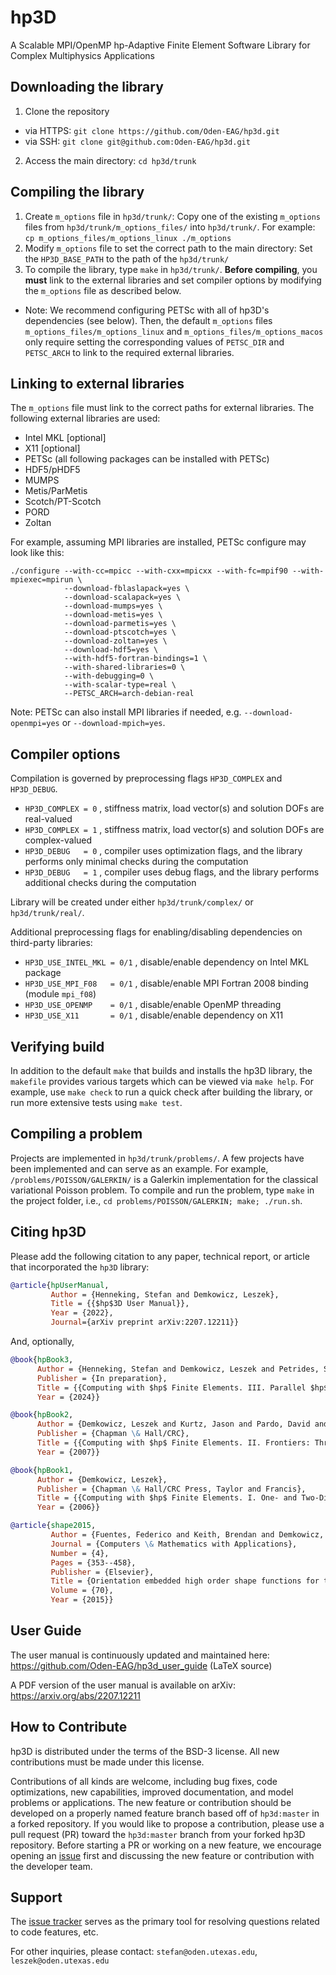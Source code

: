 # hp3D
A Scalable MPI/OpenMP hp-Adaptive Finite Element Software Library
for Complex Multiphysics Applications

## Downloading the library
1. Clone the repository
- via HTTPS: `git clone https://github.com/Oden-EAG/hp3d.git`
- via SSH: `git clone git@github.com:Oden-EAG/hp3d.git`
2. Access the main directory: `cd hp3d/trunk`

## Compiling the library
1. Create `m_options` file in `hp3d/trunk/`:
Copy one of the existing `m_options` files from `hp3d/trunk/m_options_files/` into `hp3d/trunk/`.
For example: `cp m_options_files/m_options_linux ./m_options`
2. Modify `m_options` file to set the correct path to the main directory:
Set the `HP3D_BASE_PATH` to the path of the `hp3d/trunk/`
3. To compile the library, type `make` in `hp3d/trunk/`. **Before compiling**, you **must** link to the external libraries and set compiler options by modifying the `m_options` file as described below.

- Note: We recommend configuring PETSc with all of hp3D's dependencies (see below). Then, the default `m_options` files `m_options_files/m_options_linux` and `m_options_files/m_options_macos` only require setting the corresponding values of `PETSC_DIR` and `PETSC_ARCH` to link to the required external libraries.

## Linking to external libraries
The `m_options` file must link to the correct paths for external libraries. The following external libraries are used:
- Intel MKL [optional]
- X11 [optional]
- PETSc (all following packages can be installed with PETSc)
- HDF5/pHDF5
- MUMPS
- Metis/ParMetis
- Scotch/PT-Scotch
- PORD
- Zoltan

For example, assuming MPI libraries are installed,
PETSc configure may look like this:
```
./configure --with-cc=mpicc --with-cxx=mpicxx --with-fc=mpif90 --with-mpiexec=mpirun \
            --download-fblaslapack=yes \
            --download-scalapack=yes \
            --download-mumps=yes \
            --download-metis=yes \
            --download-parmetis=yes \
            --download-ptscotch=yes \
            --download-zoltan=yes \
            --download-hdf5=yes \
            --with-hdf5-fortran-bindings=1 \
            --with-shared-libraries=0 \
            --with-debugging=0 \
            --with-scalar-type=real \
            --PETSC_ARCH=arch-debian-real
```
Note: PETSc can also install MPI libraries if needed,
e.g. `--download-openmpi=yes` or `--download-mpich=yes`.

## Compiler options
Compilation is governed by preprocessing flags `HP3D_COMPLEX` and `HP3D_DEBUG`.
- `HP3D_COMPLEX = 0` , stiffness matrix, load vector(s) and solution DOFs are real-valued
- `HP3D_COMPLEX = 1` , stiffness matrix, load vector(s) and solution DOFs are complex-valued
- `HP3D_DEBUG   = 0` , compiler uses optimization flags, and the library performs only minimal checks during the computation
- `HP3D_DEBUG   = 1` , compiler uses debug flags, and the library performs additional checks during the computation

Library will be created under either `hp3d/trunk/complex/` or `hp3d/trunk/real/`.

Additional preprocessing flags for enabling/disabling dependencies on third-party libraries:
- `HP3D_USE_INTEL_MKL = 0/1` , disable/enable dependency on Intel MKL package
- `HP3D_USE_MPI_F08   = 0/1` , disable/enable MPI Fortran 2008 binding (module `mpi_f08`)
- `HP3D_USE_OPENMP    = 0/1` , disable/enable OpenMP threading
- `HP3D_USE_X11       = 0/1` , disable/enable dependency on X11

## Verifying build
In addition to the default `make` that builds and installs the hp3D library, the `makefile` provides various targets which can be viewed via `make help`. For example, use `make check` to run a quick check after building the library, or run more extensive tests using `make test`.

## Compiling a problem
Projects are implemented in `hp3d/trunk/problems/`. A few projects have been implemented and can serve as an example. For example, `/problems/POISSON/GALERKIN/` is a Galerkin implementation for the classical variational Poisson problem. To compile and run the problem, type `make`  in the project folder, i.e., `cd problems/POISSON/GALERKIN; make; ./run.sh`.

## Citing hp3D
Please add the following citation to any paper, technical report, or article that incorporated the `hp3D` library:
```bibtex
@article{hpUserManual,
         Author = {Henneking, Stefan and Demkowicz, Leszek},
         Title = {{$hp$3D User Manual}},
         Year = {2022},
         Journal={arXiv preprint arXiv:2207.12211}}
```
And, optionally,
```bibtex
@book{hpBook3,
      Author = {Henneking, Stefan and Demkowicz, Leszek and Petrides, Socratis and Fuentes, Federico and Keith, Brendan and Gatto, Paolo},
      Publisher = {In preparation},
      Title = {{Computing with $hp$ Finite Elements. III. Parallel $hp$3D Code}},
      Year = {2024}}
```
```bibtex
@book{hpBook2,
      Author = {Demkowicz, Leszek and Kurtz, Jason and Pardo, David and Paszy\'{n}ski, Maciej and Rachowicz, Waldemar and Zdunek, Adam},
      Publisher = {Chapman \& Hall/CRC},
      Title = {{Computing with $hp$ Finite Elements. II. Frontiers: Three-Dimensional Elliptic and Maxwell Problems with Applications}},
      Year = {2007}}
```
```bibtex
@book{hpBook1,
      Author = {Demkowicz, Leszek},
      Publisher = {Chapman \& Hall/CRC Press, Taylor and Francis},
      Title = {{Computing with $hp$ Finite Elements. I. One- and Two-Dimensional Elliptic and Maxwell Problems}},
      Year = {2006}}
```
```bibtex
@article{shape2015,
         Author = {Fuentes, Federico and Keith, Brendan and Demkowicz, Leszek and Nagaraj, Sriram},
         Journal = {Computers \& Mathematics with Applications},
         Number = {4},
         Pages = {353--458},
         Publisher = {Elsevier},
         Title = {Orientation embedded high order shape functions for the exact sequence elements of all shapes},
         Volume = {70},
         Year = {2015}}
```

## User Guide
The user manual is continuously updated and maintained here:
https://github.com/Oden-EAG/hp3d_user_guide (LaTeX source)

A PDF version of the user manual is available on arXiv: https://arxiv.org/abs/2207.12211

## How to Contribute
hp3D is distributed under the terms of the BSD-3 license. All new contributions must be made under this license.

Contributions of all kinds are welcome, including bug fixes, code optimizations, new capabilities, improved documentation, and model problems or applications. The new feature or contribution should be developed on a properly named feature branch based off of `hp3d:master` in a forked repository. If you would like to propose a contribution, please use a pull request (PR) toward the `hp3d:master` branch from your forked hp3D repository. Before starting a PR or working on a new feature, we encourage opening an [issue](https://github.com/Oden-EAG/hp3d/issues) first and discussing the new feature or contribution with the developer team.

## Support
The [issue tracker](https://github.com/Oden-EAG/hp3d/issues) serves as the primary tool for resolving questions related to code features, etc.

For other inquiries, please contact:
``stefan@oden.utexas.edu``, ``leszek@oden.utexas.edu``
